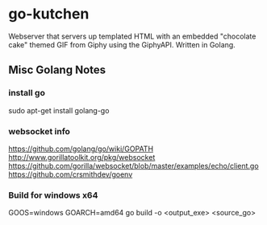 # go-kutchen

Webserver that servers up templated HTML with an embedded "chocolate cake" themed GIF from Giphy using the GiphyAPI. Written in Golang.

## Misc Golang Notes

### install go
sudo apt-get install golang-go

### websocket info
https://github.com/golang/go/wiki/GOPATH
http://www.gorillatoolkit.org/pkg/websocket
https://github.com/gorilla/websocket/blob/master/examples/echo/client.go
https://github.com/crsmithdev/goenv

### Build for windows x64
GOOS=windows GOARCH=amd64 go build -o <output_exe> <source_go>
